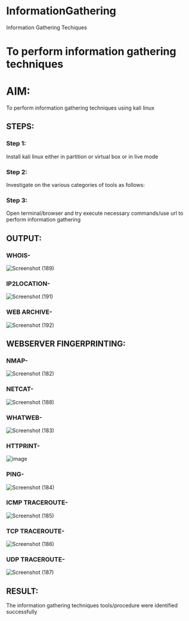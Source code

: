 # InformationGathering
Information Gathering Techiques

# To perform information gathering techniques

# AIM:

To perform information gathering techniques using kali linux 

## STEPS:

### Step 1:

Install kali linux either in partition or virtual box or in live mode

### Step 2:

Investigate on the various categories of tools as follows:

### Step 3:
Open terminal/browser and try execute necessary commands/use url to perform information gathering


## OUTPUT:

### WHOIS-
![Screenshot (189)](https://github.com/user-attachments/assets/ca032cd7-030d-4738-b68b-af9b27bea321)

### IP2LOCATION-
![Screenshot (191)](https://github.com/user-attachments/assets/04f81d62-28c2-4239-b404-6f1d71df6e70)

### WEB ARCHIVE-
![Screenshot (192)](https://github.com/user-attachments/assets/b9c39dd4-96e4-4c9c-b518-07c58572b648)

## WEBSERVER FINGERPRINTING:

### NMAP-
![Screenshot (182)](https://github.com/user-attachments/assets/af2e4d7c-ca8b-4a41-9618-7ee9a642d92b)

### NETCAT-
![Screenshot (188)](https://github.com/user-attachments/assets/b0630ac7-8115-480b-b418-40d20454674a)

### WHATWEB-
![Screenshot (183)](https://github.com/user-attachments/assets/414c4ae2-d486-4914-969b-a368f0b6fc03)

### HTTPRINT-

![image](https://github.com/user-attachments/assets/2f7d0e99-651c-4ef9-8482-e5fe08e4e758)

### PING-
![Screenshot (184)](https://github.com/user-attachments/assets/159a7697-14ee-44bb-8e96-12da3cb9270f)

### ICMP TRACEROUTE-
![Screenshot (185)](https://github.com/user-attachments/assets/4ac7ddad-27b1-4a56-b338-ffd9f39d46c9)

### TCP TRACEROUTE-
![Screenshot (186)](https://github.com/user-attachments/assets/a067a677-3f51-450c-989d-78134bd790a7)

### UDP TRACEROUTE-
![Screenshot (187)](https://github.com/user-attachments/assets/eb7b9534-f950-4024-a164-65950ec99149)

## RESULT:
The information gathering techniques tools/procedure were  identified successfully
